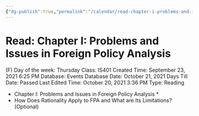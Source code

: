 ```yaml
---
{"dg-publish":true,"permalink":"/calendar/read-chapter-i-problems-and-issues-in-foreign-policy-analysis/"}
---
```


# Read: Chapter I: Problems and Issues in Foreign Policy Analysis

(F) Day of the week: Thursday
Class: IS401
Created Time: September 23, 2021 6:25 PM
Database: Events Database
Date: October 21, 2021
Days Till Date: Passed
Last Edited Time: October 20, 2021 3:36 PM
Type: Reading

- Chapter I: Problems
and Issues in Foreign
Policy Analysis *
- How Does Rationality
Apply to FPA and What
are Its Limitations?
(Optional)